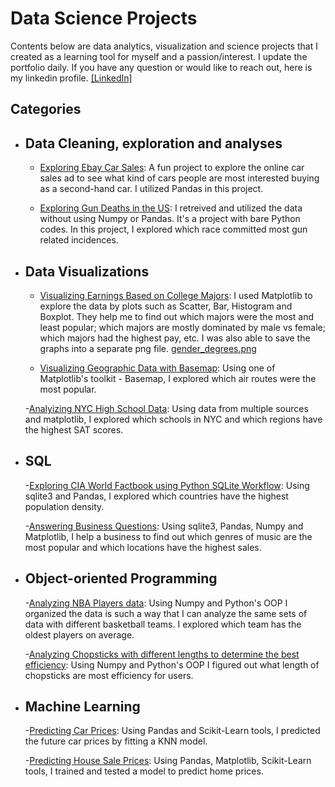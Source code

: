 # Data Science Projects
Contents below are data analytics, visualization and science projects that I created as a learning tool for myself and a passion/interest. I update the portfolio daily. If you have any question or would like to reach out, here is my linkedin profile. [\[LinkedIn\]](https://www.linkedin.com/in/tingclee/)

## Categories
- ## Data Cleaning, exploration and analyses

    - [Exploring Ebay Car Sales](https://github.com/tlee0058/data_science_portfolio/blob/master/Exploring%20Ebay%20Car%20Sales.ipynb): A fun project to explore the online car sales ad to see what kind of cars people are most interested buying as a second-hand car. I utilized Pandas in this project.

    - [Exploring Gun Deaths in the US](https://github.com/tlee0058/data_science_portfolio/blob/master/Exploring%20Gun%20Deaths%20in%20the%20US.ipynb): I retreived and utilized the data without using Numpy or Pandas. It's a project with bare Python codes. In this project, I explored which race committed most gun related incidences.

- ## Data Visualizations

    - [Visualizing Earnings Based on College Majors](https://github.com/tlee0058/data_science_portfolio/blob/master/Visualizing%20Earnings%20Based%20on%20College%20Majors.ipynb): I used Matplotlib to explore the data by plots such as Scatter, Bar, Histogram and Boxplot. They help me to find out which majors were the most and least popular; which majors are mostly dominated by male vs female; which majors had the highest pay, etc. I was also able to save the graphs into a separate png file. [gender_degrees.png](https://github.com/tlee0058/data_science_portfolio/blob/master/gender_degrees.png)

    - [Visualizing Geographic Data with Basemap](https://github.com/tlee0058/data_science_portfolio/blob/master/Visualizing%20Geographic%20Data%20with%20Basemap.ipynb): Using one of Matplotlib's toolkit - Basemap, I explored which air routes were the most popular.
    
    -[Analyizing NYC High School Data](https://github.com/tlee0058/data_science_portfolio/blob/master/Analyzing%20NYC%20High%20School%20Data.ipynb): Using data from multiple sources and matplotlib, I explored which schools in NYC and which regions have the highest SAT scores.
- ## SQL

    -[Exploring CIA World Factbook using Python SQLite Workflow](https://github.com/tlee0058/data_science_portfolio/blob/fd0a2d729ab9c8b98104076fd26616fa3bd946e8/.ipynb_checkpoints/CIA%20World%20Factbook-checkpoint.ipynb): Using sqlite3 and Pandas, I explored which countries have the highest population density.

    -[Answering Business Questions](https://github.com/tlee0058/data_science_portfolio/blob/master/Answering%20Business%20Questions%20using%20SQL.ipynb): Using sqlite3, Pandas, Numpy and Matplotlib, I help a business to find out which genres of music are the most popular and which locations have the highest sales.

- ## Object-oriented Programming

    -[Analyzing NBA Players data](https://github.com/tlee0058/data_science_portfolio/blob/master/Analyzing%20NBA%20players'%20data%20from%20the%202013-2014%20seasons.ipynb): Using Numpy and Python's OOP I organized the data is such a way that I can analyze the same sets of data with different basketball teams. I explored which team has the oldest players on average.

    -[Analyzing Chopsticks with different lengths to determine the best efficiency](https://github.com/tlee0058/data_science_portfolio/blob/master/Analyzing%20chopsticks%20with%20different%20lengths%20to%20determine%20the%20best%20efficiency.ipynb): Using Numpy and Python's OOP I figured out what length of chopsticks are most efficiency for users.

- ## Machine Learning

    -[Predicting Car Prices](https://github.com/tlee0058/data_science_portfolio/blob/master/Predicting%20Car%20Prices.ipynb): Using Pandas and Scikit-Learn tools, I predicted the future car prices by fitting a KNN model.

    -[Predicting House Sale Prices](https://github.com/tlee0058/data_science_portfolio/blob/master/Predicting%20House%20Sale%20Prices.ipynb): Using Pandas, Matplotlib, Scikit-Learn tools, I trained and tested a model to predict home prices.

 
